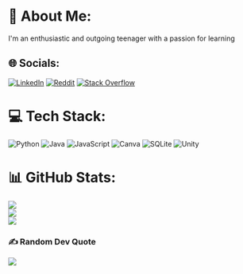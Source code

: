# 💫 About Me:
I'm an enthusiastic and outgoing teenager with a passion for learning


## 🌐 Socials:
[![LinkedIn](https://img.shields.io/badge/LinkedIn-%230077B5.svg?logo=linkedin&logoColor=white)](https://linkedin.com/in/rasmustarkainen) [![Reddit](https://img.shields.io/badge/Reddit-%23FF4500.svg?logo=Reddit&logoColor=white)](https://reddit.com/user/R4zz3_) [![Stack Overflow](https://img.shields.io/badge/-Stackoverflow-FE7A16?logo=stack-overflow&logoColor=white)](https://stackoverflow.com/users/23107791) 

# 💻 Tech Stack:
![Python](https://img.shields.io/badge/python-3670A0?style=for-the-badge&logo=python&logoColor=ffdd54) ![Java](https://img.shields.io/badge/java-%23ED8B00.svg?style=for-the-badge&logo=openjdk&logoColor=white) ![JavaScript](https://img.shields.io/badge/javascript-%23323330.svg?style=for-the-badge&logo=javascript&logoColor=%23F7DF1E) ![Canva](https://img.shields.io/badge/Canva-%2300C4CC.svg?style=for-the-badge&logo=Canva&logoColor=white) ![SQLite](https://img.shields.io/badge/sqlite-%2307405e.svg?style=for-the-badge&logo=sqlite&logoColor=white) ![Unity](https://img.shields.io/badge/unity-%23000000.svg?style=for-the-badge&logo=unity&logoColor=white)
# 📊 GitHub Stats:
![](https://github-readme-stats.vercel.app/api?username=R4zzz3&theme=dark&hide_border=true&include_all_commits=false&count_private=false)<br/>
![](https://nirzak-streak-stats.vercel.app/?user=R4zzz3&theme=dark&hide_border=true)<br/>
![](https://github-readme-stats.vercel.app/api/top-langs/?username=R4zzz3&theme=dark&hide_border=true&include_all_commits=false&count_private=false&layout=compact)

### ✍️ Random Dev Quote
![](https://quotes-github-readme.vercel.app/api?type=horizontal&theme=radical)

<!-- Proudly created with GPRM ( https://gprm.itsvg.in ) -->
